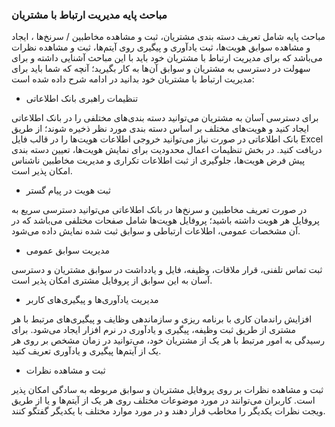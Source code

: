 ### مباحث پایه مدیریت ارتباط با مشتریان 

مباحث پایه شامل تعریف دسته بندی مشتریان،  ثبت و مشاهده مخاطبین / سرنخ‌ها ، ایجاد و مشاهده سوابق هویت‌ها، ثبت یادآوری و پیگیری روی آیتم‌ها، ثبت و مشاهده نظرات می‌باشد که برای مدیریت ارتباط با مشتریان خود باید با این مباحث آشنایی داشته و برای سهولت در دسترسی به مشتریان و سوابق آن‌ها به کار بگیرید؛ آنچه که شما باید برای مدیریت ارتباط با مشتریان خود بدانید در ادامه شرح داده شده است:

-  تنظیمات راهبری بانک اطلاعاتی

برای دسترسی آسان به مشتریان می‌توانید دسته بندی‌های مختلفی را در بانک اطلاعاتی ایجاد کنید و هویت‌های مختلف بر اساس دسته بندی مورد نظر ذخیره شوند؛ از طریق بانک اطلاعاتی در صورت نیاز می‌توانید خروجی اطلاعات هویت‌ها را در قالب فایل Excel دریافت کنید. در بخش تنظیمات  اعمال محدودیت برای نمایش هویت‌ها، تعیین دسته بندی پیش فرض هویت‌ها، جلوگیری از ثبت اطلاعات تکراری  و مدیریت مخاطبین ناشناس امکان پذیر است.

-  ثبت هویت در پیام گستر

در صورت تعریف مخاطبین و سرنخ‌ها در بانک اطلاعاتی می‌توانید دسترسی سریع به  پروفایل هر هویت داشته باشید؛ پروفایل هویت‌ها شامل صفحات مختلفی می‌باشد که در آن مشخصات عمومی، اطلاعات ارتباطی و سوابق ثبت شده نمایش داده می‌شود.


 
- مدیریت سوابق عمومی

ثبت تماس تلفنی، قرار ملاقات، وظیفه، فایل و یادداشت در سوابق مشتریان و دسترسی آسان به این سوابق از پروفایل مشتری امکان پذیر است.

-  	مدیریت یادآوری‌ها و پیگیری‌های کاربر

افزایش راندمان کاری با برنامه ریزی و سازماندهی وظایف و پیگیری‌های مرتبط با هر مشتری از طریق ثبت وظیفه، پیگیری و یادآوری در نرم افزار ایجاد می‌شود. برای رسیدگی به امور مرتبط با هر یک از مشتریان خود، می‌توانید در زمان مشخص  بر روی هر یک از آیتم‌ها پیگیری و یادآوری تعریف کنید.

-  	ثبت و مشاهده نظرات

ثبت و مشاهده نظرات بر روی پروفایل مشتریان و سوابق مربوطه به سادگی امکان پذیر است. کاربران می‌توانند در مورد موضوعات مختلف روی هر یک از آیتم‌ها و یا از طریق ویجت نظرات یکدیگر را مخاطب قرار دهند و در مورد موارد مختلف با یکدیگر گفتگو کنند.

